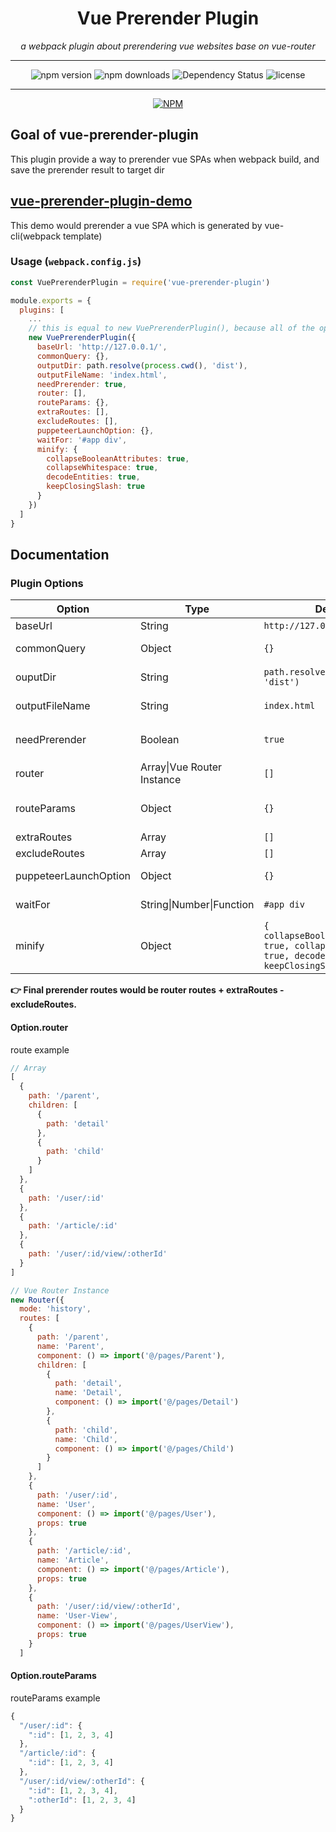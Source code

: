 <h1 align="center">Vue Prerender Plugin</h1>
<p align="center">
  <em>a webpack plugin about prerendering vue websites base on vue-router </em>
</p>

---

<div align="center">

![npm version](https://img.shields.io/npm/v/vue-prerender-plugin.svg)
![npm downloads](https://img.shields.io/npm/dt/vue-prerender-plugin.svg)
![Dependency Status](https://img.shields.io/david/lennontu/vue-prerender-plugin.svg)
![license](https://img.shields.io/github/license/lennontu/vue-prerender-plugin.svg)

</div>

---

<div align="center">

[![NPM](https://nodei.co/npm/vue-prerender-plugin.png?downloads=true&downloadRank=true&stars=true)](https://nodei.co/npm/vue-prerender-plugin/)

</div>

## Goal of vue-prerender-plugin

This plugin provide a way to prerender vue SPAs when webpack build, and save the prerender result to target dir

## [vue-prerender-plugin-demo](https://github.com/lennontu/vue-prerender-plugin-demo)
This demo would prerender a vue SPA which is generated by vue-cli(webpack template)

### Usage (`webpack.config.js`)
```js
const VuePrerenderPlugin = require('vue-prerender-plugin')

module.exports = {
  plugins: [
    ...
    // this is equal to new VuePrerenderPlugin(), because all of the options are default ,
    new VuePrerenderPlugin({
      baseUrl: 'http://127.0.0.1/',
      commonQuery: {},
      outputDir: path.resolve(process.cwd(), 'dist'),
      outputFileName: 'index.html',
      needPrerender: true,
      router: [],
      routeParams: {},
      extraRoutes: [],
      excludeRoutes: [],
      puppeteerLaunchOption: {},
      waitFor: '#app div',
      minify: {
        collapseBooleanAttributes: true,
        collapseWhitespace: true,
        decodeEntities: true,
        keepClosingSlash: true
      }
    })
  ]
}
```


## Documentation

### Plugin Options

| Option | Type | Default | Description |
|-------------|-------------------------------------------|---------------------------|-----------------------------------------------------------------------------------------------------------------------------------------------------------------------------------------------------|
| baseUrl | String | `http://127.0.0.1/` | The base prerender url. |
| commonQuery | Object | `{}` | The Common Query which would be add to all prerender url. |
| ouputDir | String | `path.resolve(process.cwd(), 'dist')` | Where the prerendered pages would be output.|
| outputFileName | String | `index.html` | Which filename the prerendered pages would be saved as.|
| needPrerender | Boolean | `true` | Whether to prerender. Recommend value is `process.env.npm_config_prerender`|
| router | Array\|Vue Router Instance | `[]` | Router to generate prerender routes. See the [Option.router](#Option.router) |
| routeParams | Object | `{}` | RouterParams to generate prerender routes. See the [Option.routeParams](#Option.routeParams) |
| extraRoutes | Array | `[]` | Extra routes to render |
| excludeRoutes | Array | `[]` | Routes not to render |
| puppeteerLaunchOption | Object | `{}` | How Puppeteer launch. See the [puppeteer launch options](https://github.com/GoogleChrome/puppeteer/blob/v1.4.0/docs/api.md#puppeteerlaunchoptions) |
| waitFor | String\|Number\|Function | `#app div` | Wait for prerender. See the [puppeteer wait for](https://github.com/GoogleChrome/puppeteer/blob/v1.4.0/docs/api.md#pagewaitforselectororfunctionortimeout-options-args) |
| minify | Object | `{ collapseBooleanAttributes: true, collapseWhitespace: true, decodeEntities: true, keepClosingSlash: true }` | Minify the result HTML. See the [minify options](https://github.com/kangax/html-minifier#options-quick-reference). |

**:point_right: Final prerender routes would be router routes + extraRoutes - excludeRoutes.**

#### Option.router

route example
```js
// Array
[
  {
    path: '/parent',
    children: [
      {
        path: 'detail'
      },
      {
        path: 'child'
      }
    ]
  },
  {
    path: '/user/:id'
  },
  {
    path: '/article/:id'
  },
  {
    path: '/user/:id/view/:otherId'
  }
]
```
```js
// Vue Router Instance
new Router({
  mode: 'history',
  routes: [
    {
      path: '/parent',
      name: 'Parent',
      component: () => import('@/pages/Parent'),
      children: [
        {
          path: 'detail',
          name: 'Detail',
          component: () => import('@/pages/Detail')
        },
        {
          path: 'child',
          name: 'Child',
          component: () => import('@/pages/Child')
        }
      ]
    },
    {
      path: '/user/:id',
      name: 'User',
      component: () => import('@/pages/User'),
      props: true
    },
    {
      path: '/article/:id',
      name: 'Article',
      component: () => import('@/pages/Article'),
      props: true
    },
    {
      path: '/user/:id/view/:otherId',
      name: 'User-View',
      component: () => import('@/pages/UserView'),
      props: true
    }
  ]
```

#### Option.routeParams

routeParams example
```js
{
  "/user/:id": {
    ":id": [1, 2, 3, 4]
  },
  "/article/:id": {
    ":id": [1, 2, 3, 4]
  },
  "/user/:id/view/:otherId": {
    ":id": [1, 2, 3, 4],
    ":otherId": [1, 2, 3, 4]
  }
}
```
